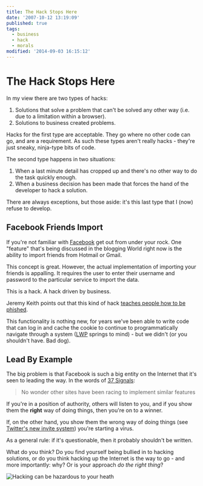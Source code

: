 ```yaml
---
title: The Hack Stops Here
date: '2007-10-12 13:19:09'
published: true
tags:
  - business
  - hack
  - morals
modified: '2014-09-03 16:15:12'
---
```

# The Hack Stops Here

In my view there are two types of hacks:

1. Solutions that solve a problem that can't be solved any other way (i.e. due to a limitation within a browser).
2. Solutions to business created problems.

Hacks for the first type are acceptable.  They go where no other code can go, and are a requirement.  As such these types aren't really hacks - they're just sneaky, ninja-type bits of code.

The second type happens in two situations:

1. When a last minute detail has cropped up and there's no other way to do the task quickly enough.
2. When a business decision has been made that forces the hand of the developer to hack a solution.

There are always exceptions, but those aside: it's this last type that I (now) refuse to develop.


<!--more-->

## Facebook Friends Import

If you're not familiar with [Facebook](http://www.facebook.com) get out from under your rock.  One "feature" that's being discussed in the blogging World right now is the ability to import friends from Hotmail or Gmail.

This concept is great.  However, the actual implementation of importing your friends is appalling.  It requires the user to enter their username and password to the particular service to import the data.  

This is a hack.  A hack driven by business.

Jeremy Keith points out that this kind of hack [teaches people how to be phished](http://adactio.com/journal/1357).

This functionality is nothing new, for years we've been able to write code that can log in and cache the cookie to continue to programmatically navigate through a system ([LWP](http://search.cpan.org/~gaas/libwww-perl-5.808/lib/LWP.pm) springs to mind) - but we didn't (or you shouldn't have. Bad dog).

## Lead By Example

The big problem is that Facebook is such a big entity on the Internet that it's seen to leading the way.  In the words of [37 Signals](http://www.37signals.com/svn/posts/597-screens-around-town-facebook-virgin-america-time-etc):

> No wonder other sites have been racing to implement similar features

If you're in a position of authority, others will listen to you, and if you show them the **right** way of doing things, then you're on to a winner.  

If, on the other hand, you show them the wrong way of doing things (see [Twitter's new invite system](http://twitter.com/invitations)) you're starting a virus.

As a general rule: if it's questionable, then it probably shouldn't be written.

What do you think?  Do you find yourself being bullied in to hacking solutions, or do you think hacking up the Internet is the way to go - and more importantly: why?  Or is your approach *do the right thing*?

![Hacking can be hazardous to your heath ](http://remysharp.com/wp-content/uploads/2007/10/hacking.jpg)
